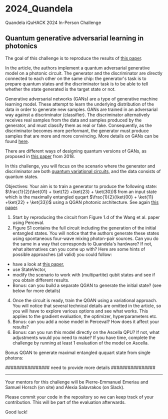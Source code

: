 # 2024_Quandela
Quandela iQuHACK 2024 In-Person Challenge


## Quantum generative adversarial learning in photonics

The goal of this challenge is to reproduce the results of [this paper](https://arxiv.org/abs/2310.00585). 

In the article, the authors implement a quantum adversarial generative model on a photonic circuit. The generator and the discriminator are directly connected to each other on the same chip: the generator's task is to prepare quantum states and the discriminator task is to be able to tell whether the state generated is the target state or not.

Generative adversarial networks (GANs) are a type of generative machine learning model. These attempt to learn the underlying distribution of the data in order to generate new samples. GANs are trained in an adversarial way against a discriminator (classifier). The discriminator alternatively receives real samples from the data and samples produced by the generator, and must classify them as real or fake. Consequently, as the discriminator becomes more performant, the generator must produce samples that are more and more convincing. More details on GANs can be found [here](https://developers.google.com/machine-learning/gan).

There are different ways of designing quantum versions of GANs, as proposed in [this paper](https://arxiv.org/abs/1804.09139) from 2018.

In this challenge, you will focus on the scenario where the generator and discriminator are both [quantum variational circuits](https://arxiv.org/abs/2012.09265), and the data consists of quantum states. 

Objectives:
Your aim is to train a generator to produce the following state: $\frac{1}{2}(\ket{01} + \ket{12} +\ket{23} + \ket{30})$ from an input state which is the maximally entangled quqart $\frac{1}{2}(\ket{00} + \ket{11} +\ket{22} + \ket{33})$ using a QGAN photonic architecture. See again [this paper](https://arxiv.org/abs/2310.00585).

1. Start by reproducing the circuit from Figure 1.d of the Wang et al. paper using Perceval.
2. Figure S1 contains the full circuit including the generation of the initial entangled states. You will notice that the authors generate these states using spontaneous four-wave mixing photon-pair sources. Can you do the same in a way that corresponds to Quandela's hardware? If not, what alternatives can you come up with? Here are some hints of possible approaches (all valid) you could follow:
 - have a look at [this paper](https://arxiv.org/abs/2302.07357),
 - use StateVector,
 - modify the scenario to work with (multipartite) qubit states and see if you obtain different results.
 - Bonus: can you build a separate QGAN to generate the initial state? (see below for more details)
4. Once the circuit is ready, train the QGAN using a variational approach. You will notice that several technical details are omitted in the article, so you will have to explore various options and see what works. This applies to the gradient evaluation, the optimizer, hyperparameters etc.
5. Bonus: can you add a noise model in Perceval? How does it affect your results?
6. Bonus: can you run this model directly on the Ascella QPU? If not, what adjustments would you need to make? If you have time, complete the challenge by running at least 1 evaluation of the model on Ascella.

Bonus QGAN to generate maximal entangled ququart state from single photons:

################ need to provide more details ################

---
Your mentors for this challenge will be Pierre-Emmanuel Emeriau and Samuel Horsch (on site) and Alexia Salavrakos (on Slack).

Please commit your code in the repository so we can keep track of your contribution. This will be part of the evaluation afterwards.

Good luck!
